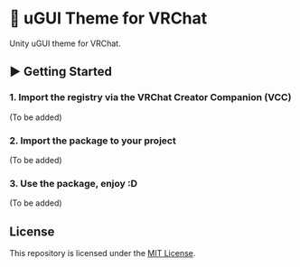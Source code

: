 # 💬 uGUI Theme for VRChat

Unity uGUI theme for VRChat.

## ▶ Getting Started

### 1. Import the registry via the VRChat Creator Companion (VCC)

(To be added)

### 2. Import the package to your project

(To be added)

### 3. Use the package, enjoy :D

(To be added)

## License

This repository is licensed under the [MIT License](LICENSE).
